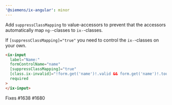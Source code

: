 ```yaml
---
'@siemens/ix-angular': minor
---
```


Add `suppressClassMapping` to value-accessors to prevent that the accessors automatically map `ng-`-classes to `ix-`-classes.

If `[suppressClassMapping]="true"` you need to control the `ix-`-classes on your own.

```html
<ix-input
  label="Name:"
  formControlName="name"
  [suppressClassMapping]="true"
  [class.ix-invalid]="!form.get('name')!.valid && form.get('name')!.touched"
  required
>
</ix-input>
```

Fixes #1638 #1680
